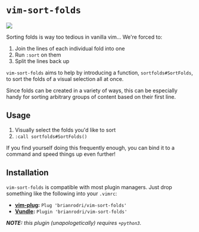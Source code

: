 # `vim-sort-folds`

![](https://raw.github.com/obreitwi/vim-sort-folds/master/doc/demo.gif)

Sorting folds is way too tedious in vanilla vim... We're forced to:
 1. Join the lines of each individual fold into one
 2. Run `:sort` on them
 3. Split the lines back up

`vim-sort-folds` aims to help by introducing a function, `sortfolds#SortFolds`, to sort the folds of
a visual selection all at once.

Since folds can be created in a variety of ways, this can be especially handy for sorting arbitrary
groups of content based on their first line.


## Usage

 1. Visually select the folds you'd like to sort
 2. `:call sortfolds#SortFolds()`

If you find yourself doing this frequently enough, you can bind it to a command and speed things up
even further!


## Installation

`vim-sort-folds` is compatible with most plugin managers. Just drop something like the following
into your `.vimrc`:
 - **[vim-plug](https://github.com/junegunn/vim-plug):** `Plug 'brianrodri/vim-sort-folds'`
 - **[Vundle](https://github.com/VundleVim/Vundle.vim):** `Plugin 'brianrodri/vim-sort-folds'`

_**NOTE:** this plugin (unapologetically) requires `+python3`._
